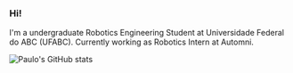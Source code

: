 ### Hi!


I'm a undergraduate Robotics Engineering Student at Universidade Federal do ABC (UFABC). Currently working as Robotics Intern at Automni.

![Paulo's GitHub stats](https://github-readme-stats.vercel.app/api?username=PauloRodriguesJr&hide=stars)

<!--
**PauloRodriguesJr/PauloRodriguesJr** is a ✨ _special_ ✨ repository because its `README.md` (this file) appears on your GitHub profile.

Here are some ideas to get you started:

- 🔭  ...
- 🌱 I’m currently learning ...
- 👯 I’m looking to collaborate on ...
- 🤔 I’m looking for help with ...
- 💬 Ask me about ...
- 📫 How to reach me: ...
- 😄 Pronouns: ...
- ⚡ Fun fact: ...
-->
